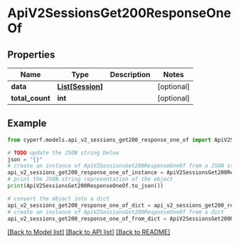 # ApiV2SessionsGet200ResponseOneOf


## Properties

Name | Type | Description | Notes
------------ | ------------- | ------------- | -------------
**data** | [**List[Session]**](Session.md) |  | [optional] 
**total_count** | **int** |  | [optional] 

## Example

```python
from cyperf.models.api_v2_sessions_get200_response_one_of import ApiV2SessionsGet200ResponseOneOf

# TODO update the JSON string below
json = "{}"
# create an instance of ApiV2SessionsGet200ResponseOneOf from a JSON string
api_v2_sessions_get200_response_one_of_instance = ApiV2SessionsGet200ResponseOneOf.from_json(json)
# print the JSON string representation of the object
print(ApiV2SessionsGet200ResponseOneOf.to_json())

# convert the object into a dict
api_v2_sessions_get200_response_one_of_dict = api_v2_sessions_get200_response_one_of_instance.to_dict()
# create an instance of ApiV2SessionsGet200ResponseOneOf from a dict
api_v2_sessions_get200_response_one_of_from_dict = ApiV2SessionsGet200ResponseOneOf.from_dict(api_v2_sessions_get200_response_one_of_dict)
```
[[Back to Model list]](../README.md#documentation-for-models) [[Back to API list]](../README.md#documentation-for-api-endpoints) [[Back to README]](../README.md)


